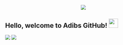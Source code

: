 <p align="center">
<img src="https://github.com/Aveiro11/Aveiro11/assets/74791612/a1a4bde4-6ada-4d86-803a-6371211e3360" center></p>


## Hello, welcome to Adibs GitHub! <img src="https://github.com/Aveiro11/Aveiro11/assets/74791612/96829221-206a-41a9-a7e5-d3ad2614e291" height ="30" width="30">
<a href="https://www.linkedin.com/in/adib-wahid-79916b213/">
    <img src="https://img.shields.io/badge/LINKEDIN-12100E?logo=linkedin&color=282A36&logoColor=white" /></a>
    <a href="https://leetcode.com/Major_Stroheim/">
    <img src="https://img.shields.io/badge/LEETCODE-12100E?logo=leetcode&color=282A36&logoColor=white"/></a>
<!--
**Aveiro11/Aveiro11** is a ✨ _special_ ✨ repository because its `README.md` (this file) appears on your GitHub profile.

Here are some ideas to get you started:

- 🔭 I’m currently working on ...
- 🌱 I’m currently learning ...
- 👯 I’m looking to collaborate on ...
- 🤔 I’m looking for help with ...
- 💬 Ask me about ...
- 📫 How to reach me: ...
- 😄 Pronouns: ...
- ⚡ Fun fact: ...
-->
